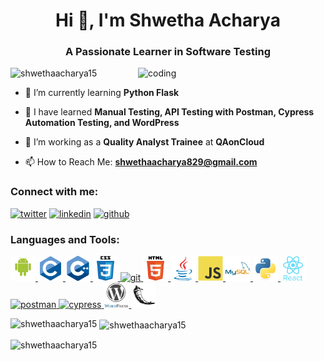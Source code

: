 <h1 align="center">Hi 👋, I'm Shwetha Acharya</h1>
<h3 align="center">A Passionate Learner in Software Testing</h3>

<img align="right" alt="coding" width="300" src="https://miro.medium.com/max/1360/0*7Q3yvSIv_t0ioJ-Z.gif">

<p align="left"> <img src="https://komarev.com/ghpvc/?username=shwethaacharya15&label=Profile%20views&color=0e75b6&style=flat" alt="shwethaacharya15" /> </p>

- 🌱 I’m currently learning **Python Flask**  
- 🔭 I have learned **Manual Testing, API Testing with Postman, Cypress Automation Testing, and WordPress**  
- 💼 I’m working as a **Quality Analyst Trainee** at **QAonCloud**  

- 📫 How to Reach Me: **shwethaacharya829@gmail.com**  

<h3 align="left">Connect with me:</h3>
<p align="left">
<a href="https://twitter.com/achar_shweth" target="_blank"><img src="https://img.shields.io/badge/-Twitter-blue?style=for-the-badge&logo=twitter" alt="twitter" /></a>
<a href="https://linkedin.com/in/your-profile" target="_blank"><img src="https://img.shields.io/badge/-LinkedIn-blue?style=for-the-badge&logo=linkedin" alt="linkedin" /></a>
<a href="https://github.com/shwethaacharya15" target="_blank"><img src="https://img.shields.io/badge/-GitHub-black?style=for-the-badge&logo=github" alt="github" /></a>
</p>

<h3 align="left">Languages and Tools:</h3>
<p align="left"> 
<a href="https://developer.android.com" target="_blank" rel="noreferrer"> <img src="https://raw.githubusercontent.com/devicons/devicon/master/icons/android/android-original-wordmark.svg" alt="android" width="40" height="40"/> </a>  
<a href="https://aws.amazon.com" target="_blank" rel="noreferrer"> <img src="https://raw.githubusercontent.com/devicons/devicon/master/icons/c/c-original.svg" alt="c" width="40" height="40"/> </a>  
<a href="https://www.w3schools.com/cpp/" target="_blank" rel="noreferrer"> <img src="https://raw.githubusercontent.com/devicons/devicon/master/icons/cplusplus/cplusplus-original.svg" alt="cplusplus" width="40" height="40"/> </a>  
<a href="https://www.w3schools.com/css/" target="_blank" rel="noreferrer"> <img src="https://raw.githubusercontent.com/devicons/devicon/master/icons/css3/css3-original-wordmark.svg" alt="css3" width="40" height="40"/> </a>  
<a href="https://git-scm.com/" target="_blank" rel="noreferrer"> <img src="https://www.vectorlogo.zone/logos/git-scm/git-scm-icon.svg" alt="git" width="40" height="40"/> </a>  
<a href="https://www.w3.org/html/" target="_blank" rel="noreferrer"> <img src="https://raw.githubusercontent.com/devicons/devicon/master/icons/html5/html5-original-wordmark.svg" alt="html5" width="40" height="40"/> </a>  
<a href="https://www.java.com" target="_blank" rel="noreferrer"> <img src="https://raw.githubusercontent.com/devicons/devicon/master/icons/java/java-original.svg" alt="java" width="40" height="40"/> </a>  
<a href="https://developer.mozilla.org/en-US/docs/Web/JavaScript" target="_blank" rel="noreferrer"> <img src="https://raw.githubusercontent.com/devicons/devicon/master/icons/javascript/javascript-original.svg" alt="javascript" width="40" height="40"/> </a>  
<a href="https://www.mysql.com/" target="_blank" rel="noreferrer"> <img src="https://raw.githubusercontent.com/devicons/devicon/master/icons/mysql/mysql-original-wordmark.svg" alt="mysql" width="40" height="40"/> </a>  
<a href="https://www.python.org" target="_blank" rel="noreferrer"> <img src="https://raw.githubusercontent.com/devicons/devicon/master/icons/python/python-original.svg" alt="python" width="40" height="40"/> </a>  
<a href="https://reactjs.org/" target="_blank" rel="noreferrer"> <img src="https://raw.githubusercontent.com/devicons/devicon/master/icons/react/react-original-wordmark.svg" alt="react" width="40" height="40"/> </a>  
<a href="https://www.postman.com/" target="_blank"> <img src="https://www.vectorlogo.zone/logos/getpostman/getpostman-icon.svg" alt="postman" width="40" height="40"/> </a>  
<a href="https://www.cypress.io/" target="_blank"> <img src="https://seeklogo.com/images/C/cypress-logo-CD2F072A9C-seeklogo.com.png" alt="cypress" width="40" height="40"/> </a>  
<a href="https://wordpress.org/" target="_blank"> <img src="https://raw.githubusercontent.com/devicons/devicon/master/icons/wordpress/wordpress-original.svg" alt="wordpress" width="40" height="40"/> </a>  
<a href="https://flask.palletsprojects.com/" target="_blank"> <img src="https://raw.githubusercontent.com/devicons/devicon/master/icons/flask/flask-original.svg" alt="flask" width="40" height="40"/> </a>  
</p>

<p><img align="left" src="https://github-readme-stats.vercel.app/api/top-langs?username=shwethaacharya15&show_icons=true&locale=en&layout=compact" alt="shwethaacharya15" /></p>

<p>&nbsp;<img align="center" src="https://github-readme-stats.vercel.app/api?username=shwethaacharya15&show_icons=true&locale=en" alt="shwethaacharya15" /></p>

<p><img align="center" src="https://github-readme-streak-stats.herokuapp.com/?user=shwethaacharya15&" alt="shwethaacharya15" /></p>

